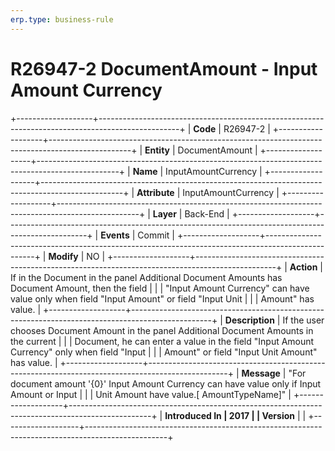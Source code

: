 ```yaml
---
erp.type: business-rule
---
```


# R26947-2 DocumentAmount - Input Amount Currency
+-------------------+--------------------------------------------------------------------------------------------------+
| **Code**          | R26947-2                                                                                         |
+-------------------+--------------------------------------------------------------------------------------------------+
| **Entity**        | DocumentАmount                                                                                   |
+-------------------+--------------------------------------------------------------------------------------------------+
| **Name**          | InputAmountCurrency                                                                              |
+-------------------+--------------------------------------------------------------------------------------------------+
| **Attribute**     | InputAmountCurrency                                                                              |
+-------------------+--------------------------------------------------------------------------------------------------+
| **Layer**         | Back-End                                                                                         |
+-------------------+--------------------------------------------------------------------------------------------------+
| **Events**        | Commit                                                                                           |
+-------------------+--------------------------------------------------------------------------------------------------+
| **Modify**        | NO                                                                                               |
+-------------------+--------------------------------------------------------------------------------------------------+
| **Action**        | If in the Document in the panel Additional Document Amounts has Document Amount, then the field  |
|                   | \"Input Amount Currency\" can have value only when field \"Input Amount\" or field \"Input Unit  |
|                   | Amount\" has value.                                                                              |
+-------------------+--------------------------------------------------------------------------------------------------+
| **Description**   | If the user chooses Document Amount in the panel Additional Document Amounts in the current      |
|                   | Document, he can enter a value in the field \"Input Amount Currency\" only when field \"Input    |
|                   | Amount\" or field \"Input Unit Amount\" has value.                                               |
+-------------------+--------------------------------------------------------------------------------------------------+
| **Message**       | \"For document amount \'{0}\' Input Amount Currency can have value only if Input Amount or Input |
|                   | Unit Amount have value.\[ AmountTypeName\]\"                                                     |
+-------------------+--------------------------------------------------------------------------------------------------+
| **Introduced In   | 2017                                                                                             |
| Version**         |                                                                                                  |
+-------------------+--------------------------------------------------------------------------------------------------+

  

  

  

